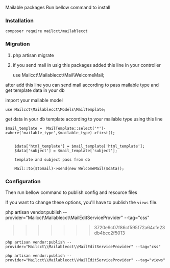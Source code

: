 
Mailable packages Run bellow command to install

### Installation

	composer require mailcct/mailablecct 

### Migration

1. php artisan migrate

2. if you send mail in usig this packages added this line in your controller  

	use Mailcct\Mailablecct\Mail\WelcomeMail;

after add this line you can send mail according to pass mailable type and get template data in your db 

import your mailable model 

	use Mailcct\Mailablecct\Models\MailTemplate;

get data in your db template according to your mailable type using this line 

	$mail_template =  MailTemplate::select('*')->where('mailable_type',$mailable_type)->first();


        $data['html_template'] = $mail_template['html_template'];
        $data['subject'] = $mail_template['subject'];

        template and subject pass from db 

        Mail::to($tomail)->send(new WelcomeMail($data));

### Configuration
    
Then run bellow command to publish config and resource files

If you want to change these options, you'll have to publish the `views` file.


php artisan vendor:publish --provider="Mailcct\\Mailablecct\\MailEditServiceProvider" --tag="css"
>>>>>>> 3720e9c07f86cf595f72a64cfe23db4bcc2f5013

	php artisan vendor:publish --provider="Mailcct\\Mailablecct\\MailEditServiceProvider" --tag="css"

	php artisan vendor:publish --provider="Mailcct\\Mailablecct\\MailEditServiceProvider" --tag="views"
